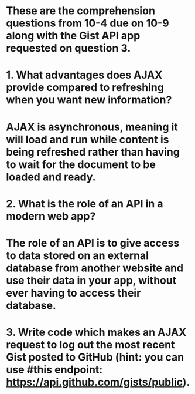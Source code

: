 # These are the comprehension questions from 10-4 due on 10-9 along with the Gist API app requested on question 3.
#
# 1. What advantages does AJAX provide compared to refreshing when you want new information?

# AJAX is asynchronous, meaning it will load and run while content is being refreshed rather than having to wait for the document to be loaded and ready.

# 2. What is the role of an API in a modern web app?

# The role of an API is to give access to data stored on an external database from another website and use their data in your app, without ever having to access their database.

# 3. Write code which makes an AJAX request to log out the most recent Gist posted to GitHub (hint: you can use #this endpoint: https://api.github.com/gists/public).